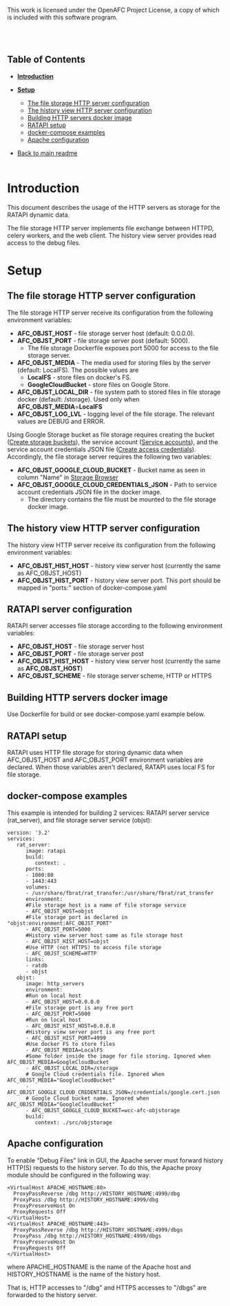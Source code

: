 This work is licensed under the OpenAFC Project License, a copy of which is included with this software program.

<br />
<br />

## Table of Contents
- [**Introduction**](#introduction)
- [**Setup**](#setup)
  - [The file storage HTTP server configuration](#the-file-storage-http-server-configuration)
  - [The history view HTTP server configuration](#the-history-view-http-server-configuration)
  - [Building HTTP servers docker image](#building-http-servers-docker-image)
  - [RATAPI setup](#ratapi-setup)
  - [docker-compose examples](#docker-compose-examples)
  - [Apache configuration](#apache-configuration)

- [Back to main readme](/README.md)
<br /><br />

# **Introduction**

This document describes the usage of the HTTP servers as storage for the RATAPI dynamic data.

The file storage HTTP server implements file exchange between HTTPD, celery workers, and the web client.
The history view server provides read access to the debug files.

# **Setup**
## The file storage HTTP server configuration
The file storage HTTP server receive its configuration from the following environment variables:
- **AFC_OBJST_HOST** - file storage server host (default: 0.0.0.0).
- **AFC_OBJST_PORT** - file storage server post (default: 5000).
    - The file storage Dockerfile exposes port 5000 for access to the file storage server.
- **AFC_OBJST_MEDIA** - The media used for storing files by the server (default: LocalFS). The possible values are
    - **LocalFS** - store files on docker's FS.
    - **GoogleCloudBucket** - store files on Google Store.
- **AFC_OBJST_LOCAL_DIR** - file system path to stored files in file storage docker (default: /storage). Used only when **AFC_OBJST_MEDIA**=**LocalFS**
- **AFC_OBJST_LOG_LVL** - logging level of the file storage. The relevant values are DEBUG and ERROR.

Using Google Storage bucket as file storage requires creating the bucket ([Create storage buckets](https://cloud.google.com/storage/docs/creating-buckets)),
the service account ([Service accounts](https://cloud.google.com/iam/docs/service-accounts)),
and the service account credentials JSON file ([Create access credentials](https://developers.google.com/workspace/guides/create-credentials#service-account)).
Accordingly, the file storage server requires the following two variables:

- **AFC_OBJST_GOOGLE_CLOUD_BUCKET** - Bucket name as seen in column "Name" in [Storage Browser](https://console.cloud.google.com/storage/browser)
- **AFC_OBJST_GOOGLE_CLOUD_CREDENTIALS_JSON** - Path to service account credentials JSON file in the docker image.
    - The directory contains the file must be mounted to the file storage docker image.

## The history view HTTP server configuration
The history view HTTP server receive its configuration from the following environment variables:
- **AFC_OBJST_HIST_HOST** - history view server host (currently the same as AFC_OBJST_HOST)
- **AFC_OBJST_HIST_PORT** - history view server port. This port should be mapped in "ports:" section of docker-compose.yaml

## RATAPI server configuration
RATAPI server accesses file storage according to the following environment variables:
- **AFC_OBJST_HOST** - file storage server host
- **AFC_OBJST_PORT** - file storage server post
- **AFC_OBJST_HIST_HOST** - history view server host (currently the same as **AFC_OBJST_HOST**)
- **AFC_OBJST_SCHEME** - file storage server scheme, HTTP or HTTPS

## Building HTTP servers docker image
Use Dockerfile for build or see docker-compose.yaml example below.

## RATAPI setup
RATAPI uses HTTP file storage for storing dynamic data when AFC_OBJST_HOST and AFC_OBJST_PORT environment variables are declared.
When those variables aren't declared, RATAPI uses local FS for file storage.

## docker-compose examples
This example is intended for building 2 services: RATAPI server service (rat_server), and file storage server service (objst):

```
version: '3.2'
services:
   rat_server:
      image: ratapi
      build:
         context: .
      ports:
      - 1080:80
      - 1443:443
      volumes:
      - /usr/share/fbrat/rat_transfer:/usr/share/fbrat/rat_transfer
      environment:
      #File storage host is a name of file storage service
      - AFC_OBJST_HOST=objst
      #File storage port as declared in "objst:environment:AFC_OBJST_PORT"
      - AFC_OBJST_PORT=5000
      #History view server host same as file storage host
      - AFC_OBJST_HIST_HOST=objst
      #Use HTTP (not HTTPS) to access file storage
      - AFC_OBJST_SCHEME=HTTP
      links:
      - ratdb
      - objst
   objst:
      image: http_servers
      environment:
      #Run on local host
      - AFC_OBJST_HOST=0.0.0.0
      #File storage port is any free port
      - AFC_OBJST_PORT=5000
      #Run on local host
      - AFC_OBJST_HIST_HOST=0.0.0.0
      #History view server port is any free port
      - AFC_OBJST_HIST_PORT=4999
      #Use docker FS to store files
      - AFC_OBJST_MEDIA=LocalFS
      #Some folder inside the image for file storing. Ignored when AFC_OBJST_MEDIA=GoogleCloudBucket
      - AFC_OBJST_LOCAL_DIR=/storage
      # Google Cloud credentials file. Ignored when AFC_OBJST_MEDIA="GoogleCloudBucket"
      - AFC_OBJST_GOOGLE_CLOUD_CREDENTIALS_JSON=/credentials/google.cert.json
      # Google Cloud bucket name. Ignored when AFC_OBJST_MEDIA="GoogleCloudBucket"
      - AFC_OBJST_GOOGLE_CLOUD_BUCKET=wcc-afc-objstorage
      build:
         context: ./src/objstorage
```

## Apache configuration
To enable "Debug Files" link in GUI, the Apache server must forward history HTTP(S) requests to the history server.
To do this, the Apache proxy module should be configured in the following way:
```
<VirtualHost APACHE_HOSTNAME:80>
  ProxyPassReverse /dbg http://HISTORY_HOSTNAME:4999/dbg
  ProxyPass /dbg http://HISTORY_HOSTNAME:4999/dbg
  ProxyPreserveHost On
  ProxyRequests Off
</VirtualHost>
<VirtualHost APACHE_HOSTNAME:443>
  ProxyPassReverse /dbg http://HISTORY_HOSTNAME:4999/dbgs
  ProxyPass /dbg http://HISTORY_HOSTNAME:4999/dbgs
  ProxyPreserveHost On
  ProxyRequests Off
</VirtualHost>
```
where APACHE_HOSTNAME is the name of the Apache host and HISTORY_HOSTNAME is the name of the history host.

That is, HTTP accesses to "/dbg" and HTTPS accesses to "/dbgs" are forwarded to the history server.
